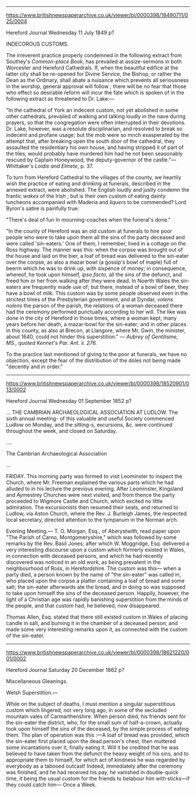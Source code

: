 

---

https://www.britishnewspaperarchive.co.uk/viewer/bl/0000398/18490711/025/0004

Hereford Journal
Wednesday 11 July 1849
p?

INDECOROUS CUSTOMS.

The irreverent practice properly condemned in the following extract from Southey's *Common-place Book*, has prevailed at assize-sermons in both Worcester and Hereford Cathedrals. If, when the beautiful edifice at the latter city shall be re-opened for Divine Service, the Bishop, or rather the Dean as the Ordinary, shall abate a nuisance which prevents all seriousness in the worship, general approval will follow ; there will be no fear that those who effect so desirable reform will incur the fate which is spoken of in the following extract as threatened to Dr. Lake:—

"In the cathedral of York an indecent custom, not yet abolished in some other cathedrals, prevailed of walking and talking loudly in the nave during prayers, so that the congregation were often interrupted in their devotions. Dr. Lake, however, was a resolute disciplinarian, and resolved to break so indecent and profane usage; but the mob were so mnch exasperated by the attempt that, after breaking open the south door of the cathedral, they assaulted the residentiary his own house, and having stripped it of part of the tiles, would probably have murdered him had he not been seasonably rescued by Captain Honeywood, the deputy-governor of the castle."— Whittaker's *Loidis and Elmete*, p. 37.

To turn from Hereford Cathedral to the villages of the county, we heartily wish the practice of eating and drinking at funerals, described in the annexed extract, were abolished. The English loudly and justly condemn the frantic *wakes* of the Irish ; but is their own custom of eating dainty luncheons accompanied with Maderia and *liquers* to be commended? Lord Byron's satire is painfully true:

"There's deal of fun 
In mourning-coaches when the funeral's done."

"In the county of Hereford was an old custom at funerals to hire poor people who were to take upon them all the sins of the party deceased and were called 'sin-eaters.' One of them, I remember, lived in a cottage on the Ross highway. The manner was this: when the corpse was brought out of the house and laid on the bier, a loaf of bread was delivered to the sin-eater over the corpse, as also a mazar bowl (a gossip's bowl of maple) full of beerm which he was to drink up, with sixpence of money; in consequence, whereof, he took upon himself, *ipso facto*, all the sins of the defunct, and freed him or her from walking after they were dead. In Noerth Wales the sin-eaters are frequently made use of; but there, instead of a bowl of beer, they have a bowl of milk. This custom was by some people observed even in the strictest times of the Presbyterian government; and at Dyndar, *volens nolens* the parson of the parish, the relations of a woman deceased there had the ceremony performed punctually according to her will. The like was done in the city of Hereford in those times, where a woman kept, many years before her death, a mazar-bowl for the sin-eater; and in other places in this county, as also at Brecon, at Llangore, where Mr. Gwin, the minister, about 1640, could not hinder this superstition." — *Aubrey of Gentilisme, MS., quoted Kennet's Par. Ant. ii. 276.*

To the practice last mentioned of giving to the poor at funerals, we have no objection, except the fear of the distribution of the doles not being made "decently and in order."


---

https://www.britishnewspaperarchive.co.uk/viewer/bl/0000398/18520901/013/0002

Hereford Journal
Wednesday 01 September 1852
p?

... THE CAMBRIAN ARCHAEOLOGICAL ASSOCIATION AT LUDLOW. The sixth annual meeting- of this valuable and useful Society commenced Ludlow on Monday, and the sitting-s, excursions, &c. were continued throughout the week, and closed on Saturday.

....


The Cambrian Archaeological Association

... 

FRIDAY. This morning party was formed to visit Leominster to inspect the Church, where Mr. Freeman explained the various parts which he had alluded to in his lecture the previous evening. After Leominster, Kingsland and Aymestrey Churches were next visited, and from thence the party proceeded to Wigmore Castle and Church, which excited no little admiration. The excursionists then resumed their seats, and returned to Ludlow, via Aston Church, where the Rev. J. Burleigh James, the respected local secretary, directed attention to the tympanum in the Norman arch.

Evening Meeting.— 
T. O. Morgan, Esq., of Aberystwith, read paper upon "The Parish of Carno, Montgomeryshire," which was followed by some remarks by the Rev. Basil Jones; after which W. Moggridge, Esq. delivered a very interesting discourse upon a custom which formerly existed in Wales, in connection with deceased persons, and which he had recently discovered was noticed in an old work, as being prevalent in the neighbourhood of Ross, in Herefordshire. The custom was this— when a party died, a person known by the name of "the sin-eater" was called in, who placed upon the corpse a platter containing a loaf of bread and some salt; the sin-eater afterwards ate the bread, and in doing so was supposed to take upon himself the sins of the deceased person. Happily, however, the light of a Christian age was rapidly banishing superstition from the minds of the people, and that custom had, he believed, now disappeared.

Thomas Allen, Esq. stated that there still existed custom in Wales of placing candle in salt, and burning it in the chamber of a deceased person, and made some very interesting remarks upon it, as connected with the custom of the sin-eater.


---

https://www.britishnewspaperarchive.co.uk/viewer/bl/0000398/18621220/001/0002

Hereford Journal
Saturday 20 December 1862
p?

Miscellaneous Gleanings. 

Welsh Superstition.—

While on the subject of deaths, I must mention a singular superstitious custom which lingered, not very long ago, in some of the secluded mountain vales of Carmarthenshire. When person died, his friends sent for the sin-eater the district, who, for the small sum of half-a-crown, actually took upon himself the sins of the deceased, by the simple process of eating them. Tho plan of operation was this :—A loaf of bread was provided, which the sin-eater first placed upon the dead person's chest, then muttered some incantations over it, finally eating it. Will it be credited that he was believed to have taken from the defunct the heavy weight of his sins, and to appropriate them to himself, for which act of kindness he was regarded by everybody as a tabooed outcast! Indeed, immediately after the ceremony was finished, and he had received his pay, he vanished in double-quick time, it being the usual custom for the friends to belabour him with sticks—if they could catch him— Once a Week.


